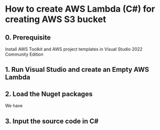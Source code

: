 # How to create AWS Lambda (C#) for creating AWS S3 bucket

## 0. Prerequisite

Install AWS Toolkit and AWS project templates in Visual Studio 2022 Community Edition

## 1. Run Visual Studio and create an Empty AWS Lambda


## 2. Load the Nuget packages

We have 



## 3. Input the source code in C#




